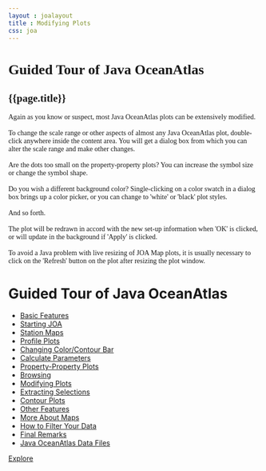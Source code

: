```yaml
---
layout : joalayout
title : Modifying Plots
css: joa
---
```

<center>
<div id="container" class="tour page  row-fluid" style="max-width:125vh;text-align:left;">
<div id="main_content" class="contained span8">
<div id="top"></div>
<div id="guided_tour" style="font-family:verdana;">
	<h1>Guided Tour of Java OceanAtlas </h1>
	<h2>{{page.title}}</h2>
	<div id="guided_tour_content">

<p>
Again as you know or suspect, most Java OceanAtlas plots can be extensively modified.
 <br><br>
To change the scale range or other aspects of almost any Java OceanAtlas plot, double-click anywhere inside the content area. You will get a dialog box from which you can alter the scale range and make other changes.
 <br><br>
Are the dots too small on the property-property plots? You can increase the symbol size or change the symbol shape.
 <br><br>
Do you wish a different background color? Single-clicking on a color swatch in a dialog box brings up a color picker, or you can change to 'white' or 'black' plot styles.
 <br><br>
And so forth.
  <br><br>
The plot will be redrawn in accord with the new set-up information when 'OK' is clicked, or will update in the background if 'Apply' is clicked.
 <br><br>
 To avoid a Java problem with live resizing of JOA Map plots, it is usually necessary to click on the 'Refresh' button on the plot after resizing the  plot window.
</p>

</div>
</div>
    </div>     
    <div id="right" class="span4">        
<h1>Guided Tour of Java OceanAtlas</h1>
<ul>
<li><a href="basic_features.html">Basic Features</a></li>
<li><a href="starting_joa.html">Starting JOA</a></li>
<li><a href="station_maps.html">Station Maps</a></li>
<li><a href="profile_plots.html">Profile Plots</a></li>
<li><a href="changing_color_bar.html">Changing Color/Contour Bar</a></li>
<li><a href="calculate_parameters.html">Calculate Parameters</a></li>
<li><a href="property_plots.html">Property-Property Plots</a></li>
<li><a href="browsing.html">Browsing</a></li>
<li class="active"><a href="modifying_plots.html">Modifying Plots</a></li>
<li><a href="extracting_selections.html">Extracting Selections</a></li>
<li><a href="contour_plots.html">Contour Plots</a></li>
<li><a href="other_features.html">Other Features</a></li>
<li><a href="more_about_maps.html">More About Maps</a></li>
<li><a href="how_to_filter_your_data.html">How to Filter Your Data</a></li>
<li><a href="final_remarks.html">Final Remarks</a></li>
<li><a href="joa_data_files.html">Java OceanAtlas Data Files</a></li>
</ul>

<p><a class="cta-btn align-middle" href="joa.html">Explore</a></p>
        </div>       
      </div>
</center>
